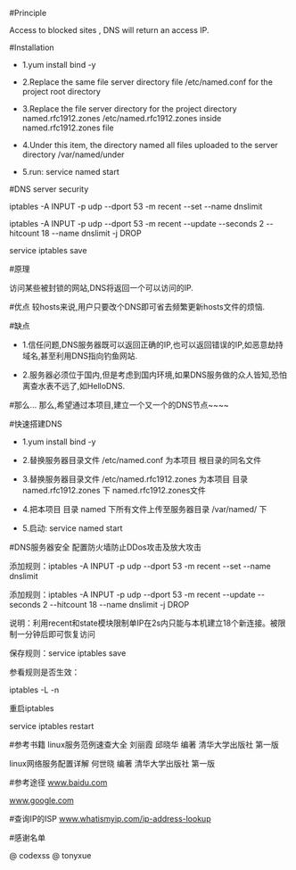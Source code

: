 

#Principle

Access to blocked sites , DNS will return an access IP.

#Installation
* 1.yum install bind -y

* 2.Replace the same file server directory file /etc/named.conf for the project root directory

* 3.Replace the file server directory for the project directory named.rfc1912.zones /etc/named.rfc1912.zones inside named.rfc1912.zones file

* 4.Under this item, the directory named all files uploaded to the server directory /var/named/under

* 5.run: service named start

#DNS server security

iptables -A INPUT -p udp --dport 53 -m recent --set --name dnslimit

iptables -A INPUT -p udp --dport 53 -m recent --update --seconds 2 --hitcount 18 --name dnslimit -j DROP

service iptables save

#原理

访问某些被封锁的网站,DNS将返回一个可以访问的IP.

#优点
较hosts来说,用户只要改个DNS即可省去频繁更新hosts文件的烦恼.

#缺点
* 1.信任问题,DNS服务器既可以返回正确的IP,也可以返回错误的IP,如恶意劫持域名,甚至利用DNS指向钓鱼网站.

* 2.服务器必须位于国内,但是考虑到国内环境,如果DNS服务做的众人皆知,恐怕离查水表不远了,如HelloDNS.

#那么...
那么,希望通过本项目,建立一个又一个的DNS节点~~~~


#快速搭建DNS
* 1.yum install bind -y

* 2.替换服务器目录文件 /etc/named.conf 为本项目 根目录的同名文件



* 3.替换服务器目录文件 /etc/named.rfc1912.zones 为本项目 目录 named.rfc1912.zones 下 named.rfc1912.zones文件



* 4.把本项目 目录 named 下所有文件上传至服务器目录 /var/named/ 下



* 5.启动: service named start


#DNS服务器安全
配置防火墙防止DDos攻击及放大攻击

添加规则：iptables -A INPUT -p udp --dport 53 -m recent --set --name dnslimit

添加规则：iptables -A INPUT -p udp --dport 53 -m recent --update --seconds 2 --hitcount 18 --name dnslimit -j DROP

说明：利用recent和state模块限制单IP在2s内只能与本机建立18个新连接。被限制一分钟后即可恢复访问

保存规则：service iptables save

参看规则是否生效：

iptables -L -n

重启iptables

service iptables restart

#参考书籍
linux服务范例速查大全 刘丽霞 邱晓华 编著  清华大学出版社 第一版

linux网络服务配置详解 何世晓 编著 清华大学出版社  第一版

#参考途径
www.baidu.com

www.google.com

#查询IP的ISP
www.whatismyip.com/ip-address-lookup

#感谢名单

@ codexss
@ tonyxue
